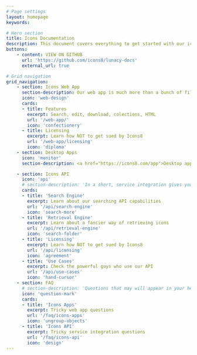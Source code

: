 ```yaml
---
# Page settings
layout: homepage
keywords:

# Hero section
title: Icons Documentation
description: This document covers everything to get started with our icons. It covers our apps for web, Windows, Mac, and our API.
buttons:
    - content: VIEW ON GITHUB
      url: 'https://github.com/icons8/lunacy-docs'
      external_url: true

# Grid navigation
grid_navigation:
    - section: Icons Web App
      section-description: Our web app is much more than a bunch of files. It allows you to recolor our icons, add effects such as a small overlay icon, generate HTML code, organize icons into your collections, and more. 
      icon: 'web-design'
      cards:
      - title: Features
        excerpt: Search, edit, download, colections, HTML
        url: '/web-app/'
        icon: 'confectionery'
      - title: Licensing
        excerpt: Learn how NOT to get sued by Icons8
        url: '/web-app/licensing'
        icon: 'diploma'
    - section: Desktop Apps
      icon: 'monitor'
      section-description: <a href="https://icons8.com/app">Desktop apps</a> are the native applications for Windows and Mac.The main idea behind the desktop apps is to provide offline access to our icons. Download it once and use it offline side by side with design tools of your choice.   Search is instant (you get your search results updated on each key press, so you get the <a href="https://icons8.com/icons/set/facebook">Facebook icons</a> immediately after pressing "f".  Drag and drop icons from the app right into your design software, such as <a href="https://sketchapp.com">Sketch</a> or <a href="https://icons8.com/lunacy">Lunacy</a>. It is that simple and effective! Take your dev process to the next level with our desktop apps!  

    - section: Icons API
      icon: 'api'
      # section-description: 'In a short, service integration gives you an ability to access icons programmatically, from within your apps, on the fly in real-time. In particular end-users of your products could generate their own projects, build their own visual content from within your apps tied to our service. The framework consist of search engine that allows to programmatically search for icons metadata and icons retrieval service which utilizes that metadata to actually retrieve icons in various formats, styles, colours, sizes etc. Click on the collapsable items below to read more about each of the topics:'
      cards:
      - title: 'Search Engine'
        excerpt: Learn about our searching API capabilities
        url: '/api/search-engine'
        icon: 'search-more'
      - title: 'Retrieval Engine'
        excerpt: Learn about a fancier way of retrieving icons
        url: '/api/retrieval-engine'
        icon: 'search-folder'
      - title: 'Licensing'
        excerpt: Learn how NOT to get sued by Icons8
        url: '/api/licensing'
        icon: 'agreement'
      - title: 'Use Cases'
        excerpt: Check the powerful guys who use our API
        url: '/api/use-cases'
        icon: 'hand-cursor'
    - section: FAQ
      # section-description: 'Questions that may will appear in your head:'
      icon: 'question-mark'
      cards:
      - title: 'Icons Apps'
        excerpt: Tricky web app questions
        url: '/faq/icons-apps'
        icon: 'ungroup-objects'
      - title: 'Icons API'
        excerpt: Tricky service integration questions 
        url: '/faq/icons-api'
        icon: 'design'
---
```

